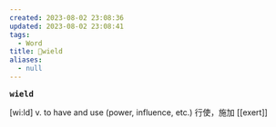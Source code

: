 ```yaml
---
created: 2023-08-02 23:08:36
updated: 2023-08-02 23:08:41
tags:
  - Word
title: 📖wield
aliases:
  - null
---
```


<pre><strong>wield</strong></pre>
[wi:ld]
v. to have and use (power, influence, etc.) ⾏使，施加
[[exert]]
